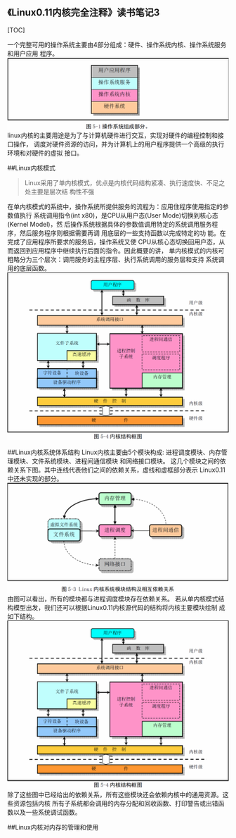 《Linux0.11内核完全注释》读书笔记3
----------------------------------------------
[TOC]

一个完整可用的操作系统主要由4部分组成：硬件、操作系统内核、操作系统服务和用户应用
程序。
![](images/操作系统组成部分.png "操作系统组成部分")
linux内核的主要用途是为了与计算机硬件进行交互，实现对硬件的编程控制和接口操作，
调度对硬件资源的访问，并为计算机上的用户程序提供一个高级的执行环境和对硬件的虚拟
接口。

##Linux内核模式
>Linux采用了单内核模式，优点是内核代码结构紧凑、执行速度快、不足之处主要是层次结
构性不强

在单内核模式的系统中，操作系统所提供服务的流程为：应用住程序使用指定的参数值执行
系统调用指令(int x80)，是CPU从用户态(User Mode)切换到核心态(Kernel Model)，然
后操作系统根据具体的参数值调用特定的系统调用服务程序，然后服务程序则根据需要再调
用底层的一些支持函数以完成特定的功 能。在完成了应用程序所要求的服务后，操作系统又使
CPU从核心态切换回用户态，从而返回到应用程序中继续执行后面的指令。因此概要的讲，
单内核模式的内核可粗略分为三个层次：调用服务的主程序层、执行系统调用的服务层和支持
系统调用的底层函数。
![](images/内核结构框图.png "单内核模式的简单结构模型")

##Linux内核系统体系结构
Linux内核主要由5个模块构成: 进程调度模块、内存管理模块、文件系统模块、进程间通信模块
和网络接口模块。
这几个模块之间的依赖关系下图。其中连线代表他们之间的依赖关系，虚线和虚框部分表示
Linux0.11中还未实现的部分。
![](images/Linux内核系统模块结构及相互依赖关系.png "Linux内核系统模块结构及相互依赖关系")
由图可以看出，所有的模块都与进程调度模块存在依赖关系。
若从单内核模式结构模型出发，我们还可以根据Linux0.11内核源代码的结构将内核主要模块绘制
成如下结构。
![](images/内核结构框图.png "内核结构框图")
除了这些图中已经给出的依赖关系，所有这些模块还会依赖内核中的通用资源。这些资源包括内核
所有子系统都会调用的内存分配和回收函数、打印警告或出错函数以及一些系统调试函数。

##Linux内核对内存的管理和使用

